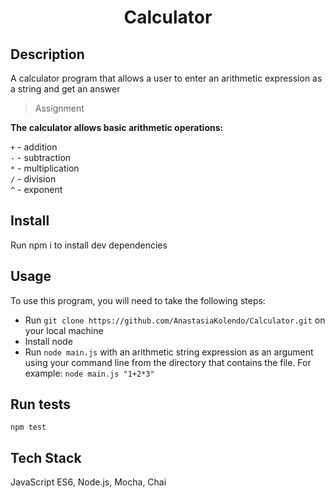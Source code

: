 <h1 align="center">Calculator </h1>

## Description

A calculator program that allows a user to enter an arithmetic expression as a string and get an answer

> Assignment

**The calculator allows basic arithmetic operations:**

`+` - addition\
`-` - subtraction\
`*` - multiplication\
`/` - division\
`^` - exponent

## Install

Run npm i to install dev dependencies

## Usage

To use this program, you will need to take the following steps:

- Run `git clone https://github.com/AnastasiaKolendo/Calculator.git` on your local machine
- Install node
- Run `node main.js` with an arithmetic string expression as an argument using your command line from the directory that contains the file. For example: `node main.js "1+2*3"`

## Run tests

`npm test`

## Tech Stack

JavaScript ES6, Node.js, Mocha, Chai
